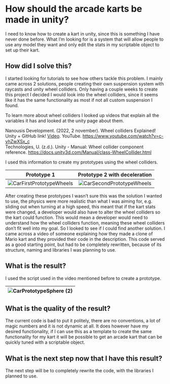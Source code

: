 # How should the arcade karts be made in unity?
I need to know how to create a kart in unity, since this is something I have never done before. What I’m looking for is a system that will allow people to use any model they want and only edit the stats in my scriptable object to set up their kart.

## How did I solve this?
I started looking for tutorials to see how others tackle this problem. I mainly came across 2 solutions, people creating their own suspension system with raycasts and unity wheel colliders. Only having a couple weeks to create this project I decided I would look into the wheel colliders, since it seems like it has the same functionality as most if not all custom suspension I found.

To learn more about wheel colliders I looked up videos that explain all the variables it has and looked at the unity page about them. 

Nanousis Development. (2022, 2 november). Wheel colliders Explained! Unity + GitHub link! [Video](https://www.youtube.com/watch?v=c-yhZwXSx_c). YouTube. https://www.youtube.com/watch?v=c-yhZwXSx_c  
Technologies, U. (z.d.). Unity - Manual: Wheel collider component reference. https://docs.unity3d.com/Manual/class-WheelCollider.html

I used this information to create my prototypes using the wheel colliders.

|Prototype 1|Prototype 2 with deceleration|
|:-------------:|:------------------------------------:|
|![CarFirstPrototypeWheels](https://github.com/Timsel1/S6-Portfolio/assets/90602424/61b8f604-22f7-451f-940f-3b3b8aebe17d)|![CarSecondPrototypeWheels](https://github.com/Timsel1/S6-Portfolio/assets/90602424/44c0eb04-b98f-4599-b71d-5db0e5d0a2eb)|

After creating these prototypes I wasn’t sure this was the solution I wanted to use, the physics were more realistic than what I was aiming for, e.g. sliding out when turning at a high speed, this meant that if the kart stats were changed, a developer would also have to alter the wheel colliders so the kart could function. This would mean a developer would need to understand how the wheel colliders function, meaning these wheel colliders don’t fit well into my goal. So I looked to see if I could find another solution. I came across a video of someone explaining how they made a clone of Mario kart and they provided their code in the description. This code served as a good starting point, but had to be completely rewritten, because of its structure, naming and libraries I was planning to use.


## What is the result?
I used the script used in the video mentioned before to create a prototype.

|![CarPrototypeSphere (2)](https://github.com/Timsel1/S6-Portfolio/assets/90602424/db437b0d-5db2-4044-a770-b3653952b12b)|
|:-:|

## What is the quality of the result?
The current code is bad to put it politely, there are no conventions, a lot of magic numbers and it is not dynamic at all. It does however have my desired functionality, if I can use this as a template to create the same functionality for my kart it will be possible to get an arcade kart that can be quickly tuned with a scriptable object.

## What is the next step now that I have this result?
The next step will be to completely rewrite the code, with the libraries I planned to use.
